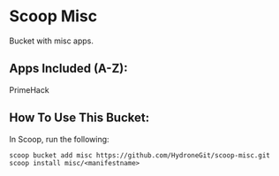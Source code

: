 # Scoop Misc

Bucket with misc apps.

## Apps Included (A-Z):

PrimeHack

## How To Use This Bucket:

In Scoop, run the following:

```pwsh
scoop bucket add misc https://github.com/HydroneGit/scoop-misc.git
scoop install misc/<manifestname>
```
